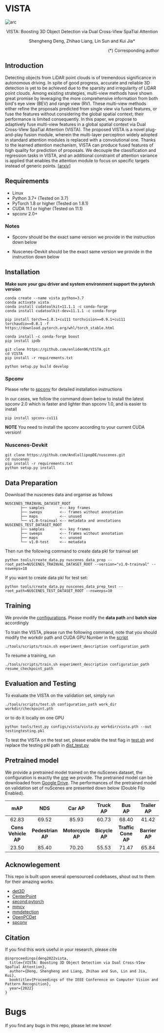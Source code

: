 # VISTA

![arc](docs/Architecture.png)
<p align="center"> VISTA: Boosting 3D Object Detection via Dual Cross-VIew SpaTial Attention </p> 
<p align="center"> Shengheng Deng, Zhihao Liang, Lin Sun and Kui Jia* </p>

<p align="right">(*) Corresponding author </p>

## Introduction

Detecting objects from LiDAR point clouds is of tremendous significance in autonomous driving. In spite of good progress, accurate and reliable 3D detection is yet to be achieved due to the sparsity and irregularity of LiDAR point clouds. Among existing strategies, multi-view methods have shown great promise by leveraging the more comprehensive information from both bird's eye view (BEV) and range view (RV). These multi-view methods either refine the proposals predicted from single view via fused features, or fuse the features without considering the global spatial context; their performance is limited consequently. In this paper, we propose to adaptively fuse multi-view features in a global spatial context via Dual Cross-VIew SpaTial Attention (VISTA). The proposed VISTA is a novel plug-and-play fusion module, wherein the multi-layer perceptron widely adopted in standard attention modules is replaced with a convolutional one. Thanks to the learned attention mechanism, VISTA can produce fused features of high quality for prediction of proposals. We decouple the classification and regression tasks in VISTA, and an additional constraint of attention variance is applied that enables the attention module to focus on specific targets instead of generic points. [[arxiv](https://arxiv.org/abs/2203.09704)]

## Requirements

- Linux
- Python 3.7+ (Tested on 3.7)
- PyTorch 1.8 or higher (Tested on 1.8.1)
- CUDA 11.1 or higher (Tested on 11.1)
- spconv 2.0+

### Notes

- Spconv should be the exact same version we provide in the instruction down below

- Nuscenes-Devkit should be the exact same version we provide in the instruction down below

## Installation


**Make sure your gpu driver and system environment support the pytorch version**

```
conda create --name vista python=3.7
conda activate vista
conda install cudatoolkit=11.1.1 -c conda-forge
conda install cudatoolkit-dev=11.1.1 -c conda-forge

pip install torch==1.8.1+cu111 torchvision==0.9.1+cu111 torchaudio==0.8.1 -f https://download.pytorch.org/whl/torch_stable.html

conda install -c conda-forge boost
pip install ipdb

git clone https://github.com/enliden96/VISTA.git
cd VISTA
pip install -r requirements.txt

python setup.py build develop
```

### Spconv
Please refer to [spconv](https://github.com/traveller59/spconv) for detailed installation instructions

In our cases, we follow the command down below to install the latest spconv 2.0 which is faster and lighter than spconv 1.0, and is easier to install

```
pip install spconv-cu111
```

**NOTE** You need to install the spconv according to your current CUDA version!

### Nuscenes-Devkit

```
git clone https://github.com/AndlollipopDE/nuscenes.git
cd nuscenes
pip install -r requirements.txt
python setup.py install
```

## Data Preparation

Download the nuscenes data and organise as follows

```
NUSCENES_TRAINVAL_DATASET_ROOT
       ├── samples       <-- key frames
       ├── sweeps        <-- frames without annotation
       ├── maps          <-- unused
       └── v1.0-trainval <-- metadata and annotations
NUSCENES_TEST_DATASET_ROOT
       ├── samples       <-- key frames
       ├── sweeps        <-- frames without annotation
       ├── maps          <-- unused
       └── v1.0-test     <-- metadata
```

Then run the following command to create data pkl for trainval set

```
python tools/create_data.py nuscenes_data_prep --root_path=NUSCENES_TRAINVAL_DATASET_ROOT --version="v1.0-trainval" --nsweeps=10
```

If you want to create data pkl for test set:

```
python tools/create_data.py nuscenes_data_prep_test --root_path=NUSCENES_TEST_DATASET_ROOT --nsweeps=10
```

## Training

We provide the [configurations](configs/vista/vista.py). Please modify the **data path** and **batch size** accordingly

To train the VISTA, please run the following command, note that you should modify the workdir path and CUDA GPU Number in the [script](tools/scripts/train.sh)

```
./tools/scripts/train.sh experiment_description configuration_path
```

To resume a training, run

```
./tools/scripts/train.sh experiment_description configuration_path resume_checkpoint_path
```

## Evaluation and Testing

To evaluate the VISTA on the validation set, simply run
```
./tools/scripts/test.sh configuration_path work_dir workdir/checkpoint.pth
```

or to do it locally on one GPU

```
python tools/test.py configs/vista/vista.py workdir/vista.pth --out testingtesting.pkl
```

To test the VISTA on the test set, please enable the test flag in [test.sh](tools/scripts/test.sh) and replace the testing pkl path in [dist_test.py](tools/dist_test.py)

## Pretrained model

We provide a pretrained model trained on the nuScenes dataset, the configuration is exactly the [one](configs/vista/vista.py) we provide. The pretrained model can be downloaded from [Google Drive](https://drive.google.com/file/d/1JaFO6TFwQOZbC_UFRGAkH_4CB3Uuh6o-/view?usp=sharing). The performances of the pretrained model on validation set of nuScenes are presented down below (Double Flip Enabled).

|       mAP       |      NDS      |     Car AP    |  Truck AP  |      Bus AP     | Trailer AP |
|:---------------:|:-------------:|:-------------:|:----------:|:---------------:|:----------:|
|      62.83      |     69.52     |     85.93     |    60.73   |      68.40      |    41.42   |
| **Cons Vehicle AP** | **Pedestrian AP** | **Motorcycle AP** | **Bicycle AP** | **Traffic Cone AP** | **Barrier AP** |
|      23.50      |     85.40     |     70.20     |    55.53   |      71.47      |    65.84   |

## Acknowlegement

This repo is built upon several opensourced codebases, shout out to them for their amazing works.

- [det3D](https://github.com/poodarchu/Det3D)
- [CenterPoint](https://github.com/tianweiy/CenterPoint)
- [second.pytorch](https://github.com/traveller59/second.pytorch)
- [mmcv](https://github.com/open-mmlab/mmcv)
- [mmdetection](https://github.com/open-mmlab/mmdetection)
- [OpenPCDet](https://github.com/open-mmlab/OpenPCDet)
- [spconv](https://github.com/traveller59/spconv)

## Citation

If you find this work useful in your research, please cite
```
@inproceedings{deng2022vista,
  title={VISTA: Boosting 3D Object Detection via Dual Cross-VIew SpaTial Attention},
  author={Deng, Shengheng and Liang, Zhihao and Sun, Lin and Jia, Kui},
  booktitle={Proceedings of the IEEE Conference on Computer Vision and Pattern Recognition},
  year={2022}
}
```
# Bugs

If you find any bugs in this repo, please let me know!
